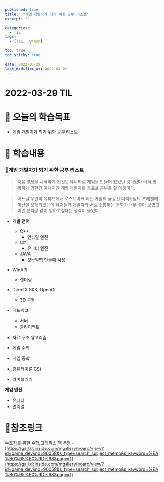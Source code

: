 ```yaml
---
published: true
title:  "게임 개발자가 되기 위한 공부 리스트"
excerpt: ""

categories:
  - TIL
tags:
  - [TIL, Python]

toc: true
toc_sticky: true
 
date: 2022-03-29
last_modified_at: 2022-03-29
---
```


# **2022-03-29 TIL**

# 🤔 오늘의 학습목표
- 게임 개발자가 되기 위한 공부 리스트

# 📃 학습내용
### 📌**게임 개발자가 되기 위한 공부 리스트**
> 처음 코딩을 시작하게 된것도 유니티로 게임을 만들어 봤었던 것이었다 아직 명확하게 정한건 아니지만 게임 개발자를 목표로 공부를 할 에정이다.

> 어느날 우연히 유튜브에서 로스트아크 라는 게임의 금강선 디렉터님의 프레젠테이션을 보게되었는데 유저들과 개발자와 서로 소통하는 문화가 너무 좋아 보였고 이런 분이랑 같이 일하고싶다는 생각이 들었다

- **개발 언어**
  - C++
    - 언리얼 엔진 
  - C#
    - 유니티 엔진
  - JAVA
    - 모바일앱 만들때 사용

- WinAPI
  - 렌더링

- DirectX SDK, OpenGL
  - 3D 구현

- 네트워크
  - 서버
  - 클라이언트

- 자료 구조 알고리즘
  
- 게임 수학 
 
- 게임 공학
 
- 컴퓨터이론(CS)
 
- 라이브러리 

**게임 엔진**
- 유니티
- 언리얼

# 📌참조링크
수포자를 위한 수학,그래픽스 책 추천 - [https://gall.dcinside.com/mgallery/board/view/?id=game_dev&no=90058&s_type=search_subject_memo&s_keyword=%EA%B0%95%EC%9D%98&page=1](https://gall.dcinside.com/mgallery/board/view/?id=game_dev&no=90058&s_type=search_subject_memo&s_keyword=%EA%B0%95%EC%9D%98&page=1)